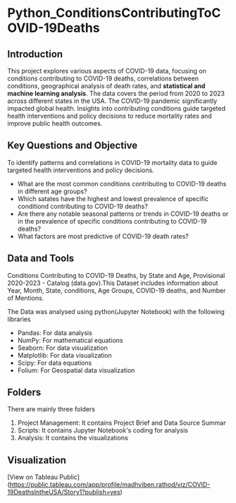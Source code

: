 # Python_ConditionsContributingToCOVID-19Deaths

##  Introduction

 This project explores various aspects of COVID-19 data, focusing on conditions contributing to COVID-19 deaths, correlations between conditions, geographical analysis of death rates, and **statistical and machine learning analysis**. The data covers the period from 2020 to 2023 across different states in the USA. The COVID-19 pandemic significantly impacted global health. Insights into contributing conditions guide targeted health interventions and policy decisions to reduce mortality rates and improve public health outcomes.

## Key Questions and Objective

To identify patterns and correlations in COVID-19 mortality data to guide targeted health interventions and policy decisions.

* What are the most common conditions contributing to COVID-19 deaths in different age groups?
* Which satates have the highest and lowest prevalence of specific conditiond contributing to COVID-19 deaths?
* Are there any notable seasonal patterns or trends in COVID-19 deaths or in the prevalence of specific conditions contributing to COVID-19 deaths?
* What factors are most predictive of COVID-19 death rates?

## Data and Tools

Conditions Contributing to COVID-19 Deaths, by State and Age, Provisional 2020-2023 - Catalog (data.gov).This Dataset includes information about Year, Month, State, conditions, Age Groups, COVID-19 deaths, and Number of Mentions.

The Data was analysed using python(Jupyter Notebook) with the following libraries
* Pandas: For data analysis
* NumPy:  For mathematical equations
* Seaborn: For data visualization
* Matplotlib: For data visualization
* Scipy: For data equations
* Folium: For Geospatial data visualization

## Folders

 There are mainly three folders
1. Project Management: It contains Project Brief and Data Source Summar
2. Scripts: It contains Jupyter Notebook's coding for analysis
3. Analysis: It contains the visualizations

## Visualization
 [View on Tableau Public] (https://public.tableau.com/app/profile/madhviben.rathod/viz/COVID-19DeathsIntheUSA/Story1?publish=yes)

  
